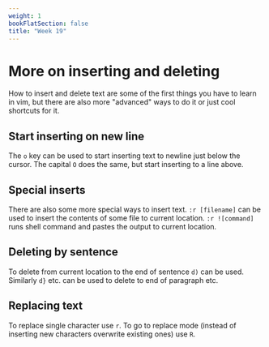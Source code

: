 ```yaml
---
weight: 1
bookFlatSection: false
title: "Week 19"
---
```


# More on inserting and deleting
How to insert and delete text are some of the first things you have to learn in vim, but there
are also more "advanced" ways to do it or just cool shortcuts for it.

## Start inserting on new line
The `o` key can be used to start inserting text to newline just below the cursor.
The capital `O` does the same, but start inserting to a line above.

## Special inserts
There are also some more special ways to insert text.
`:r [filename]` can be used to insert the contents of some file to current location.
`:r ![command]` runs shell command and pastes the output to current location.

## Deleting by sentence
To delete from current location to the end of sentence `d)` can be used.
Similarly `d}` etc. can be used to delete to end of paragraph etc.

## Replacing text
To replace single character use `r`.
To go to replace mode (instead of inserting new characters overwrite existing ones) use `R`.
